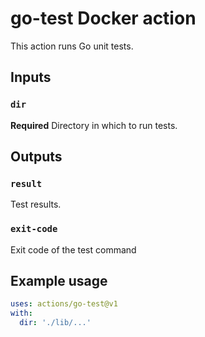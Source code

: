 <!--
    Licensed to the Apache Software Foundation (ASF) under one
    or more contributor license agreements.  See the NOTICE file
    distributed with this work for additional information
    regarding copyright ownership.  The ASF licenses this file
    to you under the Apache License, Version 2.0 (the
    "License"); you may not use this file except in compliance
    with the License.  You may obtain a copy of the License at

      http://www.apache.org/licenses/LICENSE-2.0

    Unless required by applicable law or agreed to in writing,
    software distributed under the License is distributed on an
    "AS IS" BASIS, WITHOUT WARRANTIES OR CONDITIONS OF ANY
    KIND, either express or implied.  See the License for the
    specific language governing permissions and limitations
    under the License.
-->

# go-test Docker action

This action runs Go unit tests.

## Inputs

### `dir`

**Required** Directory in which to run tests.

## Outputs

### `result`

Test results.

### `exit-code`

Exit code of the test command

## Example usage
```yaml
uses: actions/go-test@v1
with:
  dir: './lib/...'
```
